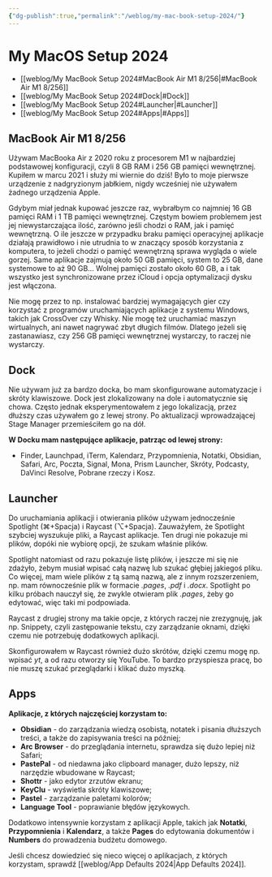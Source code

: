 ```yaml
---
{"dg-publish":true,"permalink":"/weblog/my-mac-book-setup-2024/"}
---
```



# My MacOS Setup 2024

- [[weblog/My MacBook Setup 2024#MacBook Air M1 8/256\|#MacBook Air M1 8/256]]
- [[weblog/My MacBook Setup 2024#Dock\|#Dock]]
- [[weblog/My MacBook Setup 2024#Launcher\|#Launcher]]
- [[weblog/My MacBook Setup 2024#Apps\|#Apps]]

## MacBook Air M1 8/256

Używam MacBooka Air z 2020 roku z procesorem M1 w najbardziej podstawowej konfiguracji, czyli 8 GB RAM i 256 GB pamięci wewnętrznej. Kupiłem w marcu 2021 i służy mi wiernie do dziś! Było to moje pierwsze urządzenie z nadgryzionym jabłkiem, nigdy wcześniej nie używałem żadnego urządzenia Apple.

Gdybym miał jednak kupować jeszcze raz, wybrałbym co najmniej 16 GB pamięci RAM i 1 TB pamięci wewnętrznej. Częstym bowiem problemem jest jej niewystarczająca ilość, zarówno jeśli chodzi o RAM, jak i pamięć wewnętrzną. O ile jeszcze w przypadku braku pamięci operacyjnej aplikacje działają prawidłowo i nie utrudnia to w znaczący sposób korzystania z komputera, to jeżeli chodzi o pamięć wewnętrzną sprawa wygląda o wiele gorzej. Same aplikacje zajmują około 50 GB pamięci, system to 25 GB, dane systemowe to aż 90 GB... Wolnej pamięci zostało około 60 GB, a i tak wszystko jest synchronizowane przez iCloud i opcja optymalizacji dysku jest włączona.

Nie mogę przez to np. instalować bardziej wymagających gier czy korzystać z programów uruchamiających aplikacje z systemu Windows, takich jak CrossOver czy Whisky. Nie mogę też uruchamiać maszyn wirtualnych, ani nawet nagrywać zbyt długich filmów. Dlatego jeżeli się zastanawiasz, czy 256 GB pamięci wewnętrznej wystarczy, to raczej nie wystarczy.

## Dock

Nie używam już za bardzo docka, bo mam skonfigurowane automatyzacje i skróty klawiszowe. Dock jest zlokalizowany na dole i automatycznie się chowa. Często jednak eksperymentowałem z jego lokalizacją, przez dłuższy czas używałem go z lewej strony. Po aktualizacji wprowadzającej Stage Manager przemieściłem go na dół.

**W Docku mam następujące aplikacje, patrząc od lewej strony:**
- Finder, Launchpad, iTerm, Kalendarz, Przypomnienia, Notatki, Obsidian, Safari, Arc, Poczta, Signal, Mona, Prism Launcher, Skróty, Podcasty, DaVinci Resolve, Pobrane rzeczy i Kosz.

## Launcher

Do uruchamiania aplikacji i otwierania plików używam jednocześnie Spotlight (⌘+Spacja) i Raycast (⌥+Spacja). Zauważyłem, że Spotlight szybciej wyszukuje pliki, a Raycast aplikacje. Ten drugi nie pokazuje mi plików, dopóki nie wybiorę opcji, że szukam właśnie plików.

Spotlight natomiast od razu pokazuje listę plików, i jeszcze mi się nie zdażyło, żebym musiał wpisać całą nazwę lub szukać głębiej jakiegoś pliku. Co więcej, mam wiele plików z tą samą nazwą, ale z innym rozszerzeniem, np. mam równocześnie plik w formacie *.pages*, *.pdf* i *.docx*. Spotlight po kilku próbach nauczył się, że zwykle otwieram plik *.pages*, żeby go edytować, więc taki mi podpowiada.

Raycast z drugiej strony ma takie opcje, z których raczej nie zrezygnuję, jak np. Snippety, czyli zastępowanie tekstu, czy zarządzanie oknami, dzięki czemu nie potrzebuję dodatkowych aplikacji.

Skonfigurowałem w Raycast również dużo skrótów, dzięki czemu mogę np. wpisać *yt*, a od razu otworzy się YouTube. To bardzo przyspiesza pracę, bo nie muszę szukać przeglądarki i klikać dużo myszką.

## Apps

**Aplikacje, z których najczęściej korzystam to:**

- **Obsidian** - do zarządzania wiedzą osobistą, notatek i pisania dłuższych treści, a także do zapisywania treści na później;
- **Arc Browser** - do przeglądania internetu, sprawdza się dużo lepiej niż Safari;
- **PastePal** - od niedawna jako clipboard manager, dużo lepszy, niż narzędzie wbudowane w Raycast;
- **Shottr** - jako edytor zrzutów ekranu;
- **KeyClu** - wyświetla skróty klawiszowe;
- **Pastel** - zarządzanie paletami kolorów;
- **Language Tool** - poprawianie błędów językowych.

Dodatkowo intensywnie korzystam z aplikacji Apple, takich jak **Notatki**, **Przypomnienia** i **Kalendarz**, a także **Pages** do edytowania dokumentów i **Numbers** do prowadzenia budżetu domowego.

Jeśli chcesz dowiedzieć się nieco więcej o aplikacjach, z których korzystam, sprawdź [[weblog/App Defaults 2024\|App Defaults 2024]].
